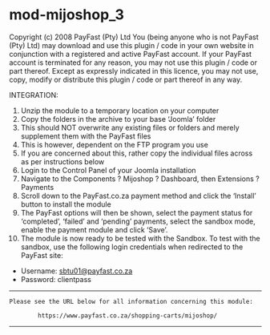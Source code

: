 # mod-mijoshop_3
Copyright (c) 2008 PayFast (Pty) Ltd
You (being anyone who is not PayFast (Pty) Ltd) may download and use this plugin / code in your own website in conjunction with a registered and active PayFast account. If your PayFast account is terminated for any reason, you may not use this plugin / code or part thereof.
Except as expressly indicated in this licence, you may not use, copy, modify or distribute this plugin / code or part thereof in any way.

INTEGRATION:
1. Unzip the module to a temporary location on your computer
2. Copy the folders in the archive to your base ‘Joomla’ folder
3. This should NOT overwrite any existing files or folders and merely supplement them with the PayFast files
4. This is however, dependent on the FTP program you use
5. If you are concerned about this, rather copy the individual files across as per instructions below
6. Login to the Control Panel of your Joomla installation
7. Navigate to the Components ? Mijoshop ? Dashboard, then Extensions ? Payments
8. Scroll down to the PayFast.co.za payment method and click the ‘Install’ button to install the module
9. The PayFast options will then be shown, select the payment status for ‘completed’, ‘failed’ and ‘pending’ payments, select the sandbox mode, enable the payment module and click ‘Save’.
10. The module is now ready to be tested with the Sandbox. To test with the sandbox, use the following login credentials when redirected to the PayFast site:
- Username: sbtu01@payfast.co.za
- Password: clientpass

******************************************************************************

    Please see the URL below for all information concerning this module:

            https://www.payfast.co.za/shopping-carts/mijoshop/

******************************************************************************